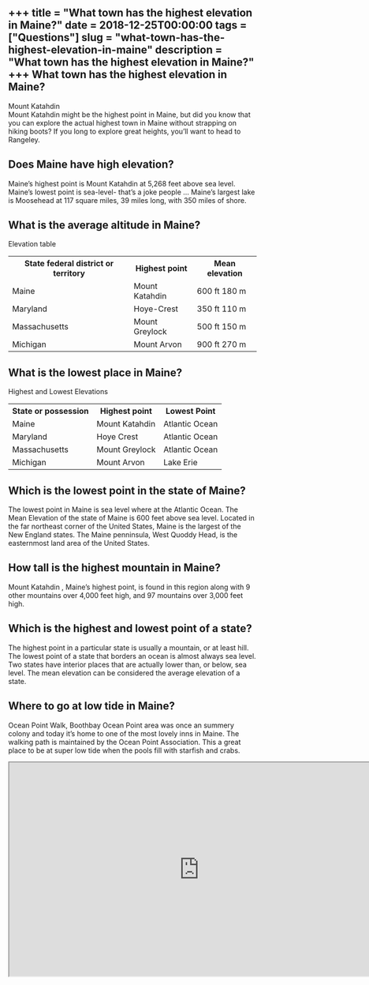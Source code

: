 +++
title = "What town has the highest elevation in Maine?"
date = 2018-12-25T00:00:00
tags = ["Questions"]
slug = "what-town-has-the-highest-elevation-in-maine"
description = "What town has the highest elevation in Maine?"
+++
What town has the highest elevation in Maine?
---------------------------------------------

Mount Katahdin  
Mount Katahdin might be the highest point in Maine, but did you know that you can explore the actual highest town in Maine without strapping on hiking boots? If you long to explore great heights, you’ll want to head to Rangeley.

Does Maine have high elevation?
-------------------------------

Maine’s highest point is Mount Katahdin at 5,268 feet above sea level. Maine’s lowest point is sea-level- that’s a joke people … Maine’s largest lake is Moosehead at 117 square miles, 39 miles long, with 350 miles of shore.

What is the average altitude in Maine?
--------------------------------------

Elevation table

<table><tr><th>State federal district or territory</th><th>Highest point</th><th>Mean elevation</th></tr><tr><td>Maine</td><td>Mount Katahdin</td><td>600 ft 180 m</td></tr><tr><td>Maryland</td><td>Hoye-Crest</td><td>350 ft 110 m</td></tr><tr><td>Massachusetts</td><td>Mount Greylock</td><td>500 ft 150 m</td></tr><tr><td>Michigan</td><td>Mount Arvon</td><td>900 ft 270 m</td></tr></table>

What is the lowest place in Maine?
----------------------------------

Highest and Lowest Elevations

<table><tr><th>State or possession</th><th>Highest point</th><th>Lowest Point</th></tr><tr><td>Maine</td><td>Mount Katahdin</td><td>Atlantic Ocean</td></tr><tr><td>Maryland</td><td>Hoye Crest</td><td>Atlantic Ocean</td></tr><tr><td>Massachusetts</td><td>Mount Greylock</td><td>Atlantic Ocean</td></tr><tr><td>Michigan</td><td>Mount Arvon</td><td>Lake Erie</td></tr></table>

Which is the lowest point in the state of Maine?
------------------------------------------------

The lowest point in Maine is sea level where at the Atlantic Ocean. The Mean Elevation of the state of Maine is 600 feet above sea level. Located in the far northeast corner of the United States, Maine is the largest of the New England states. The Maine penninsula, West Quoddy Head, is the easternmost land area of the United States.

How tall is the highest mountain in Maine?
------------------------------------------

Mount Katahdin , Maine’s highest point, is found in this region along with 9 other mountains over 4,000 feet high, and 97 mountains over 3,000 feet high.

Which is the highest and lowest point of a state?
-------------------------------------------------

The highest point in a particular state is usually a mountain, or at least hill. The lowest point of a state that borders an ocean is almost always sea level. Two states have interior places that are actually lower than, or below, sea level. The mean elevation can be considered the average elevation of a state.

Where to go at low tide in Maine?
---------------------------------

Ocean Point Walk, Boothbay Ocean Point area was once an summery colony and today it’s home to one of the most lovely inns in Maine. The walking path is maintained by the Ocean Point Association. This a great place to be at super low tide when the pools fill with starfish and crabs.

<iframe allow="accelerometer; autoplay; clipboard-write; encrypted-media; gyroscope; picture-in-picture" allowfullscreen="" class="__youtube_prefs__  epyt-is-override  no-lazyload" data-no-lazy="1" data-origheight="433" data-origwidth="770" data-skipgform_ajax_framebjll="" height="433" id="_ytid_54541" loading="lazy" src="https://www.youtube.com/embed/tOZnSAiScgM?enablejsapi=1&autoplay=0&cc_load_policy=0&cc_lang_pref=&iv_load_policy=1&loop=0&modestbranding=0&rel=1&fs=1&playsinline=0&autohide=2&theme=dark&color=red&controls=1&" title="YouTube player" width="770"></iframe>